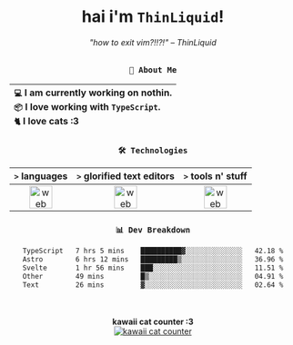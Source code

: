 <div align="center">
  
  # hai i'm `ThinLiquid`!
  ###### "how to exit vim?!!?!" – ThinLiquid
  
  ### `👤 About Me`

  | `💻`  I am currently working on **nothin**.<br/>`📦`  I love working with `TypeScript`.</br>`🐈`  I love cats :3 |
  |:---|

  
  ### `🛠️ Technologies`
  
  | `>` **languages**  | `>` **glorified text editors** | `>` **tools n' stuff** |
  |:------------------:|:------------------------------:|:----------------------:|
  | <img src="https://skillicons.dev/icons?i=ts,js,svelte,astro" alt="web dev" height="40"/> | <img src="https://skillicons.dev/icons?i=vscode,neovim" alt="web dev" height="40"/> | <img src="https://skillicons.dev/icons?i=bun,figma,bash,git,photoshop" alt="web dev" height="40"/> |
  
  ### `📊 Dev Breakdown`
  
  <!--START_SECTION:waka-->

```txt
TypeScript   7 hrs 5 mins    ██████████▓░░░░░░░░░░░░░░   42.18 %
Astro        6 hrs 12 mins   █████████▒░░░░░░░░░░░░░░░   36.96 %
Svelte       1 hr 56 mins    ███░░░░░░░░░░░░░░░░░░░░░░   11.51 %
Other        49 mins         █▒░░░░░░░░░░░░░░░░░░░░░░░   04.91 %
Text         26 mins         ▓░░░░░░░░░░░░░░░░░░░░░░░░   02.64 %
```

<!--END_SECTION:waka-->
  
  <br/><br/>
  <b>kawaii cat counter :3</b><br/>
  [![kawaii cat counter](https://count.getloli.com/get/@ThinLiquid?theme=moebooru)](https://moe-counter.glitch.me)
</div>

